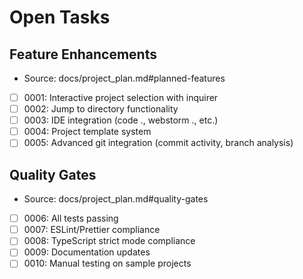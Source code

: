 # Open Tasks

## Feature Enhancements
- Source: docs/project_plan.md#planned-features
- [ ] 0001: Interactive project selection with inquirer
- [ ] 0002: Jump to directory functionality
- [ ] 0003: IDE integration (code ., webstorm ., etc.)
- [ ] 0004: Project template system
- [ ] 0005: Advanced git integration (commit activity, branch analysis)

## Quality Gates
- Source: docs/project_plan.md#quality-gates
- [ ] 0006: All tests passing
- [ ] 0007: ESLint/Prettier compliance
- [ ] 0008: TypeScript strict mode compliance
- [ ] 0009: Documentation updates
- [ ] 0010: Manual testing on sample projects
